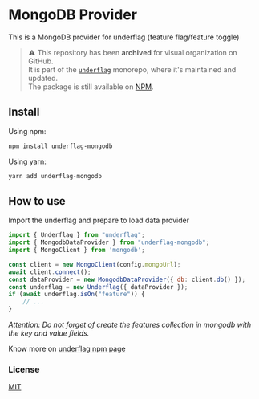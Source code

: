 
# MongoDB Provider

This is a MongoDB provider for underflag (feature flag/feature toggle)

> ⚠️ This repository has been **archived** for visual organization on GitHub.  
> It is part of the [`underflag`](https://github.com/diemsouza/underflag) monorepo, where it's maintained and updated.  
> The package is still available on [NPM](https://www.npmjs.com/package/underflag-mongodb).

## Install

Using npm:

```bash
npm install underflag-mongodb
```

Using yarn:

```bash
yarn add underflag-mongodb
```

## How to use

Import the underflag and prepare to load data provider

```js
import { Underflag } from "underflag";
import { MongodbDataProvider } from "underflag-mongodb";
import { MongoClient } from 'mongodb';

const client = new MongoClient(config.mongoUrl);
await client.connect();
const dataProvider = new MongodbDataProvider({ db: client.db() });
const underflag = new Underflag({ dataProvider });
if (await underflag.isOn("feature")) {
    // ...
}
```

_Attention: Do not forget of create the features collection in mongodb with the key and value fields._

Know more on [underflag npm page](https://www.npmjs.com/package/underflag)

### License

[MIT](LICENSE)
